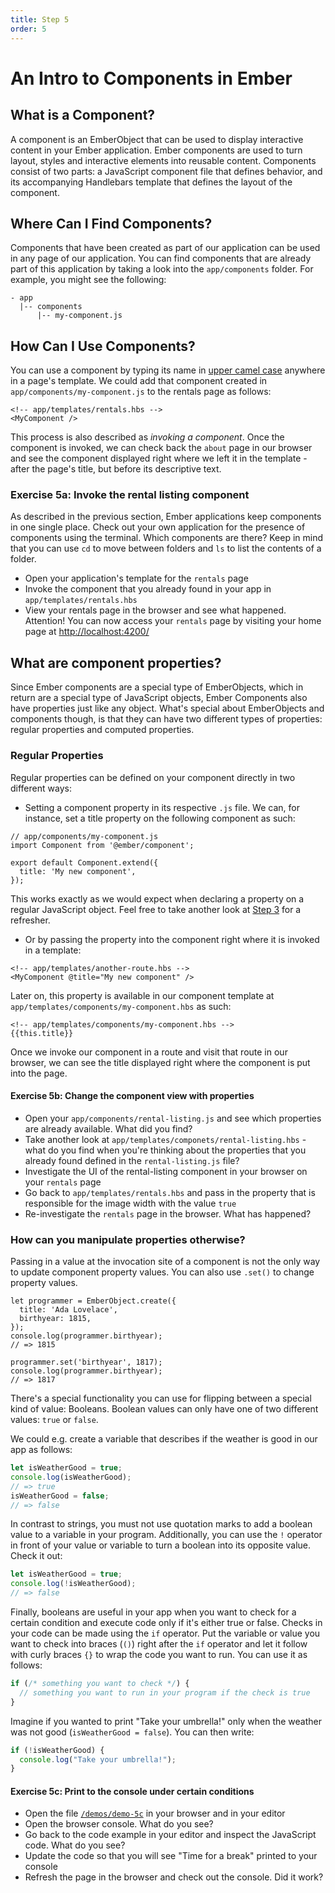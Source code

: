 ```yaml
---
title: Step 5
order: 5
---
```


# An Intro to Components in Ember

## What is a Component?

A component is an EmberObject that can be used to display interactive content in your Ember application. Ember components are used to turn layout, styles and interactive elements into reusable content. Components consist of two parts: a JavaScript component file that defines behavior, and its accompanying Handlebars template that defines the layout of the component.


## Where Can I Find Components?

Components that have been created as part of our application can be used in any page of our application. You can find components that are already part of this application by taking a look into the `app/components` folder. For example, you might see the following:

```
- app
  |-- components
      |-- my-component.js
```

## How Can I Use Components?

You can use a component by typing its name in [upper camel case](http://wiki.c2.com/?UpperCamelCase) anywhere in a page's template.
We could add that component created in `app/components/my-component.js` to the rentals page as follows:


```
<!-- app/templates/rentals.hbs -->
<MyComponent />
```

This process is also described as _invoking a component_. Once the component is invoked, we can check back the `about` page in our browser and see the component displayed right where we left it in the template - after the page's title, but before its descriptive text.


### Exercise 5a: Invoke the rental listing component

As described in the previous section, Ember applications keep components in one single place. Check out your own application for the presence of components using the terminal. Which components are there? Keep in mind that you can use `cd` to move between folders and `ls` to list the contents of a folder.

- Open your application's template for the `rentals` page
- Invoke the component that you already found in your app in `app/templates/rentals.hbs`
- View your rentals page in the browser and see what happened. Attention! You can now access your `rentals` page by visiting your home page at [http://localhost:4200/](http://localhost:4200/)


## What are component properties?

Since Ember components are a special type of EmberObjects, which in return are a special type of JavaScript objects, Ember Components also have properties just like any object. What's special about EmberObjects and components though, is that they can have two different types of properties: regular properties and computed properties.


### Regular Properties

Regular properties can be defined on your component directly in two different ways:

- Setting a component property in its respective `.js` file. We can, for instance, set a title property on the following component as such:

```
// app/components/my-component.js
import Component from '@ember/component';

export default Component.extend({
  title: 'My new component',
});
```
This works exactly as we would expect when declaring a property on a regular JavaScript object. Feel free to take another look at [Step 3](/steps/step-3) for a refresher.

- Or by passing the property into the component right where it is invoked in a template:

```
<!-- app/templates/another-route.hbs -->
<MyComponent @title="My new component" />

```

Later on, this property is available in our component template at `app/templates/components/my-component.hbs` as such:


```
<!-- app/templates/components/my-component.hbs -->
{{this.title}}
```

Once we invoke our component in a route and visit that route in our browser, we can see the title displayed right where the component is put into the page.

#### Exercise 5b: Change the component view with properties

- Open your `app/components/rental-listing.js` and see which properties are already available. What did you find?
- Take another look at `app/templates/componets/rental-listing.hbs` - what do you find when you're thinking about the properties that you already found defined in the `rental-listing.js` file?
- Investigate the UI of the rental-listing component in your browser on your `rentals` page
- Go back to `app/templates/rentals.hbs` and pass in the property that is responsible for the image width with the value `true`
- Re-investigate the `rentals` page in the browser. What has happened?

### How can you manipulate properties otherwise?

Passing in a value at the invocation site of a component is not the only way to update component property values. You can also use `.set()` to change property values.


```
let programmer = EmberObject.create({
  title: 'Ada Lovelace',
  birthyear: 1815,
});
console.log(programmer.birthyear);
// => 1815

programmer.set('birthyear', 1817);
console.log(programmer.birthyear);
// => 1817
```

There's a special functionality you can use for flipping between a special kind of value: Booleans. Boolean values can only have one of two different values: `true` or `false`.

We could e.g. create a variable that describes if the weather is good in our app as follows:

```js
let isWeatherGood = true;
console.log(isWeatherGood);
// => true
isWeatherGood = false;
// => false
```

In contrast to strings, you must not use quotation marks to add a boolean value to a variable in your program. Additionally, you can use the `!` operator in front of your value or variable to turn a boolean into its opposite value. Check it out:

```js
let isWeatherGood = true;
console.log(!isWeatherGood);
// => false
```

Finally, booleans are useful in your app when you want to check for a certain condition and execute code only if it's either true or false. Checks in your code can be made using the `if` operator. Put the variable or value you want to check into braces (`()`) right after the `if` operator and let it follow with curly braces `{}` to wrap the code you want to run. You can use it as follows:


```js
if (/* something you want to check */) {
  // something you want to run in your program if the check is true
}
```

 Imagine if you wanted to print "Take your umbrella!" only when the weather was not good (`isWeatherGood = false`). You can then write:


```js
if (!isWeatherGood) {
  console.log("Take your umbrella!");
}
```

#### Exercise 5c: Print to the console under certain conditions

- Open the file [`/demos/demo-5c`](/demos/demo-5c.html) in your browser and in your editor
- Open the browser console. What do you see?
- Go back to the code example in your editor and inspect the JavaScript code. What do you see?
- Update the code so that you will see "Time for a break" printed to your console
- Refresh the page in the browser and check out the console. Did it work?

